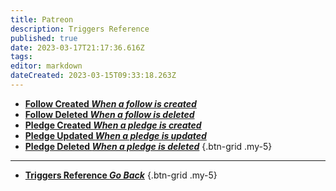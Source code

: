 ```yaml
---
title: Patreon
description: Triggers Reference
published: true
date: 2023-03-17T21:17:36.616Z
tags: 
editor: markdown
dateCreated: 2023-03-15T09:33:18.263Z
---
```


- [<i class="mdi mdi-account-plus" style="color: #ff424e;"></i> **Follow Created *When a follow is created***](/Triggers/Patreon/Follow-Created)
- [<i class="mdi mdi-account-minus" style="color: #ff424e;"></i> **Follow Deleted *When a follow is deleted***](/Triggers/Patreon/Follow-Deleted)
- [<i class="mdi mdi-cash-plus" style="color: #ff424e;"></i> **Pledge Created *When a pledge is created***](/Triggers/Patreon/Pledge-Created)
- [<i class="mdi mdi-cash-check" style="color: #ff424e;"></i> **Pledge Updated *When a pledge is updated***](/Triggers/Patreon/Pledge-Updated)
- [<i class="mdi mdi-cash-minus" style="color: #ff424e;"></i> **Pledge Deleted *When a pledge is deleted***](/Triggers/Patreon/Pledge-Deleted)
{.btn-grid .my-5}

---

- [<i class="mdi mdi-chevron-left"></i>**Triggers Reference *Go Back***](/Triggers)
{.btn-grid .my-5}
